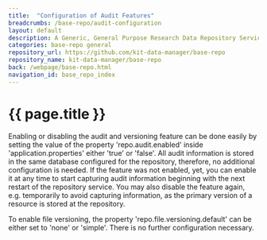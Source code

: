 ```yaml
---
title:  "Configuration of Audit Features"
breadcrumbs: /base-repo/audit-configuration
layout: default
description: A Generic, General Purpose Research Data Repository Service.
categories: base-repo general
repository_url: https://github.com/kit-data-manager/base-repo
repository_name: kit-data-manager/base-repo
back: /webpage/base-repo.html
navigation_id: base_repo_index
---
```


# {{ page.title }}

Enabling or disabling the audit and versioning feature can be done easily by setting the value of the property 'repo.audit.enabled' inside 'application.properties' either 'true' or 'false'. All audit information is stored
in the same database configured for the repository, therefore, no additional configuration is needed. If the feature was not enabled, yet, you can enable it at any time to start capturing audit information beginning with 
the next restart of the repository service. You may also disable the feature again, e.g. temporarily to avoid capturing information, as the primary version of a resource is stored at the repository. 

To enable file versioning, the property 'repo.file.versioning.default' can be either set to 'none' or 'simple'. There is no further configuration necessary.


